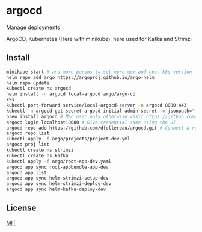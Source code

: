 # argocd
Manage deployments

ArgoCD, Kubernetes (Here with minikube), here used for Kafka and Strimzi

## Install
```bash
minikube start # and more params to set more mem and cpu, k8s version
helm repo add argo https://argoproj.github.io/argo-helm
helm repo update
kubectl create ns argocd
helm install -n argocd local-argocd argo/argo-cd
k9s
kubectl port-forward service/local-argocd-server -n argocd 8080:443
kubectl -n argocd get secret argocd-initial-admin-secret -o jsonpath="{.data.password}" | base64 -d
brew install argocd # Mac user only otherwise visit https://github.com/argoproj/argo-cd/releases/tag/v2.2.2
argocd login localhost:8080 # Give credential same using the UI
argocd repo add https://github.com/dfollereau/argocd.git # Connect a repo
argocd repo list
kubectl apply -f argo/projects/project-dev.yml
argocd proj list
kubectl create ns strimzi
kubectl create ns kafka
kubectl apply -f argo/root-app-dev.yaml
argocd app sync root-appbundle-app-dev
argocd app list
argocd app sync helm-strimzi-setup-dev
argocd app sync helm-strimzi-deploy-dev
argocd app sync helm-kafka-deploy-dev
```
## License
[MIT](https://choosealicense.com/licenses/mit/)
